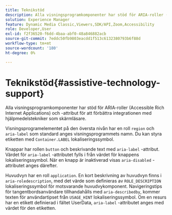 ```yaml
---
title: Teknikstöd
description: Alla visningsprogramkomponenter har stöd för ARIA-roller (Accessible Rich Internet Applications) och -attribut för att förbättra integrationen med hjälpmedelstekniker som skärmläsare.
solution: Experience Manager
feature: Dynamic Media Classic,Viewers,SDK/API,Zoom,Accessibility
role: Developer,User
exl-id: f2f36520-f6dd-4baa-abf0-48a846882acb
source-git-commit: 7eddc50fb9803eacdd1f513c6132380793b6f88d
workflow-type: tm+mt
source-wordcount: '180'
ht-degree: 0%

---
```


# Teknikstöd{#assistive-technology-support}

Alla visningsprogramkomponenter har stöd för ARIA-roller (Accessible Rich Internet Applications) och -attribut för att förbättra integrationen med hjälpmedelstekniker som skärmläsare.

Visningsprogramelementet på den översta nivån har en roll `region` och `aria-label` som standard anges visningsprogrammets namn. Du kan styra etiketten med `Container.LABEL` lokaliseringssymbol.

Knappar har rollen `button` och beskrivande text med `aria-label` -attribut. Värdet för `aria-label` -attributet fylls i från värdet för knappens lokaliseringssymbol. När en knapp är inaktiverad visas `aria-disabled` -attributet anges därefter.

Huvudvyn har en roll `application`. En kort beskrivning av huvudvyn finns i `aria-roledescription`, med det värde som definieras av `ROLE_DESCRIPTION` lokaliseringssymbol för motsvarande huvudvykomponent. Navigeringstips för tangentbordsanvändare tillhandahålls med `aria-describedby`, kommer texten för användartipset från `USAGE_HINT` lokaliseringssymbol. Om en resurs har en etikett definierad i fältet UserData, `aria-label` -attributet anges med värdet för den etiketten.
